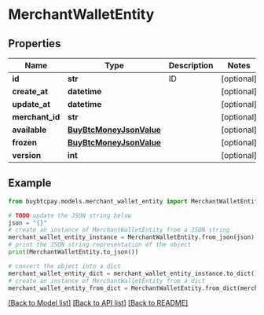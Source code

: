 # MerchantWalletEntity


## Properties

Name | Type | Description | Notes
------------ | ------------- | ------------- | -------------
**id** | **str** | ID | [optional] 
**create_at** | **datetime** |  | [optional] 
**update_at** | **datetime** |  | [optional] 
**merchant_id** | **str** |  | [optional] 
**available** | [**BuyBtcMoneyJsonValue**](BuyBtcMoneyJsonValue.md) |  | [optional] 
**frozen** | [**BuyBtcMoneyJsonValue**](BuyBtcMoneyJsonValue.md) |  | [optional] 
**version** | **int** |  | [optional] 

## Example

```python
from buybtcpay.models.merchant_wallet_entity import MerchantWalletEntity

# TODO update the JSON string below
json = "{}"
# create an instance of MerchantWalletEntity from a JSON string
merchant_wallet_entity_instance = MerchantWalletEntity.from_json(json)
# print the JSON string representation of the object
print(MerchantWalletEntity.to_json())

# convert the object into a dict
merchant_wallet_entity_dict = merchant_wallet_entity_instance.to_dict()
# create an instance of MerchantWalletEntity from a dict
merchant_wallet_entity_from_dict = MerchantWalletEntity.from_dict(merchant_wallet_entity_dict)
```
[[Back to Model list]](../README.md#documentation-for-models) [[Back to API list]](../README.md#documentation-for-api-endpoints) [[Back to README]](../README.md)


